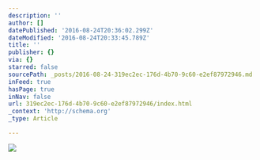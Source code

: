 ```yaml
---
description: ''
author: []
datePublished: '2016-08-24T20:36:02.299Z'
dateModified: '2016-08-24T20:33:45.789Z'
title: ''
publisher: {}
via: {}
starred: false
sourcePath: _posts/2016-08-24-319ec2ec-176d-4b70-9c60-e2ef87972946.md
inFeed: true
hasPage: true
inNav: false
url: 319ec2ec-176d-4b70-9c60-e2ef87972946/index.html
_context: 'http://schema.org'
_type: Article

---
```

![](https://the-grid-user-content.s3-us-west-2.amazonaws.com/015dd5bc-7987-483b-990b-c8b116656439.jpg)